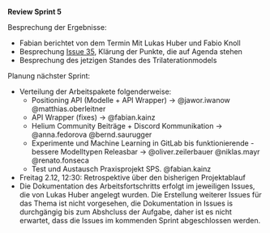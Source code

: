 **Review Sprint 5**

Besprechung der Ergebnisse:
-	Fabian berichtet von dem Termin Mit Lukas Huber und Fabio Knoll
-	Besprechung [Issue 35](https://gitlab.web.fh-kufstein.ac.at/pp-emergo/pp-lorapos/-/issues/35), Klärung der Punkte, die auf Agenda stehen
-	Besprechung des jetzigen Standes des Trilaterationmodels

Planung nächster Sprint:
-	Verteilung der Arbeitspakete folgenderweise:
    - Positioning API (Modelle + API Wrapper) -> @jawor.iwanow @matthias.oberleitner
    - API Wrapper (fixes) -> @fabian.kainz
    - Helium Community Beiträge + Discord Kommunikation -> @anna.fedorova @bernd.saurugger
    - Experimente und Machine Learning in GitLab bis funktionierende - bessere Modelltypen Releasbar ->  @oliver.zeilerbauer @niklas.mayr @renato.fonseca
    - Test und Austausch Praxisprojekt SPS. @fabian.kainz
-	Freitag 2.12, 12:30: Retrospektive über den bisherigen Projektablauf
-	Die Dokumentation des Arbeitsfortschritts erfolgt im jeweiligen Issues, die von Lukas Huber angelegt wurden. Die Erstellung weiterer Issues für das Thema ist nicht vorgesehen, die Dokumentation in Issues is durchgängig bis zum Abshcluss der Aufgabe, daher ist es nicht erwartet, dass die Issues im kommenden Sprint abgeschlossen werden.
